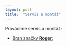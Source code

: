 ```yaml
---
layout: post
title:  "Servis a montáž"
---
```


Provádíme servis a montáž:
* [Bran značky **Roger**:](Brany.markdown)
